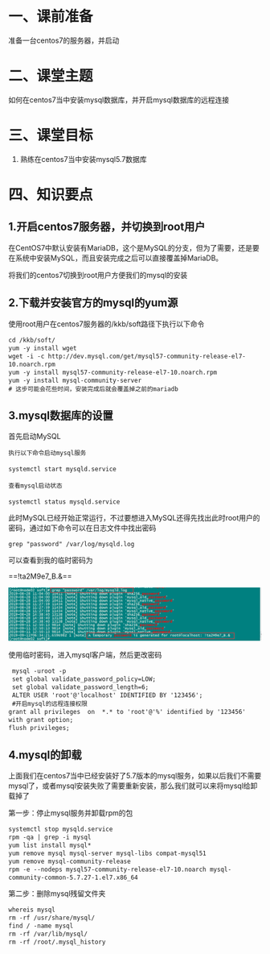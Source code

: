 

# 一、课前准备

准备一台centos7的服务器，并启动

# 二、课堂主题

如何在centos7当中安装mysql数据库，并开启mysql数据库的远程连接

# 三、课堂目标

1. 熟练在centos7当中安装mysql5.7数据库

# 四、知识要点

## 1.开启centos7服务器，并切换到root用户

 在CentOS7中默认安装有MariaDB，这个是MySQL的分支，但为了需要，还是要在系统中安装MySQL，而且安装完成之后可以直接覆盖掉MariaDB。

将我们的centos7切换到root用户方便我们的mysql的安装

## 2.下载并安装官方的mysql的yum源

使用root用户在centos7服务器的/kkb/soft路径下执行以下命令

```shell
cd /kkb/soft/
yum -y install wget
wget -i -c http://dev.mysql.com/get/mysql57-community-release-el7-10.noarch.rpm
yum -y install mysql57-community-release-el7-10.noarch.rpm
yum -y install mysql-community-server
# 这步可能会花些时间，安装完成后就会覆盖掉之前的mariadb
```

## 3.mysql数据库的设置

首先启动MySQL

```shell
执行以下命令启动mysql服务

systemctl start mysqld.service

查看mysql启动状态

systemctl status mysqld.service
```

此时MySQL已经开始正常运行，不过要想进入MySQL还得先找出此时root用户的密码，通过如下命令可以在日志文件中找出密码

```shell
grep "password" /var/log/mysqld.log
```

可以查看到我的临时密码为

   ==!ta2M9e7_B.&==

![1568183752297](centos7%E5%BD%93%E4%B8%AD%E5%AE%89%E8%A3%85mysql5.7%E7%89%88%E6%9C%AC.assets/1568183752297.png)

使用临时密码，进入mysql客户端，然后更改密码

```
 mysql -uroot -p
 set global validate_password_policy=LOW;
 set global validate_password_length=6;
 ALTER USER 'root'@'localhost' IDENTIFIED BY '123456';
 #开启mysql的远程连接权限
grant all privileges  on  *.* to 'root'@'%' identified by '123456' with grant option;
flush privileges;

```

## 4.mysql的卸载

上面我们在centos7当中已经安装好了5.7版本的mysql服务，如果以后我们不需要mysql了，或者mysql安装失败了需要重新安装，那么我们就可以来将mysql给卸载掉了

第一步：停止mysql服务并卸载rpm的包

```
systemctl stop mysqld.service
rpm -qa | grep -i mysql 
yum list install mysql*
yum remove mysql mysql-server mysql-libs compat-mysql51
yum remove mysql-community-release
rpm -e --nodeps mysql57-community-release-el7-10.noarch mysql-community-common-5.7.27-1.el7.x86_64 
```

第二步：删除mysql残留文件夹

```
whereis mysql 
rm -rf /usr/share/mysql/
find / -name mysql
rm -rf /var/lib/mysql/
rm -rf /root/.mysql_history
```





